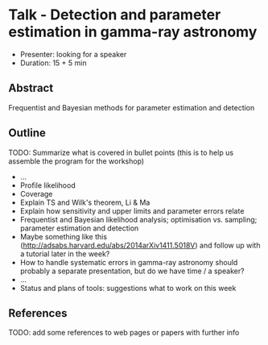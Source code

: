 # Talk - Detection and parameter estimation in gamma-ray astronomy

* Presenter: looking for a speaker
* Duration: 15 + 5 min

## Abstract

Frequentist and Bayesian methods for parameter estimation and detection

## Outline

TODO: Summarize what is covered in bullet points
(this is to help us assemble the program for the workshop)

* ...
* Profile likelihood
* Coverage
* Explain TS and Wilk's theorem, Li & Ma
* Explain how sensitivity and upper limits and parameter errors relate
* Frequentist and Bayesian likelihood analysis; optimisation vs. sampling; parameter estimation and detection
* Maybe something like this (http://adsabs.harvard.edu/abs/2014arXiv1411.5018V)
  and follow up with a tutorial later in the week?
* How to handle systematic errors in gamma-ray astronomy should probably a separate presentation,
  but do we have time / a speaker?
* ...
* Status and plans of tools: suggestions what to work on this week

## References

TODO: add some references to web pages or papers with further info
